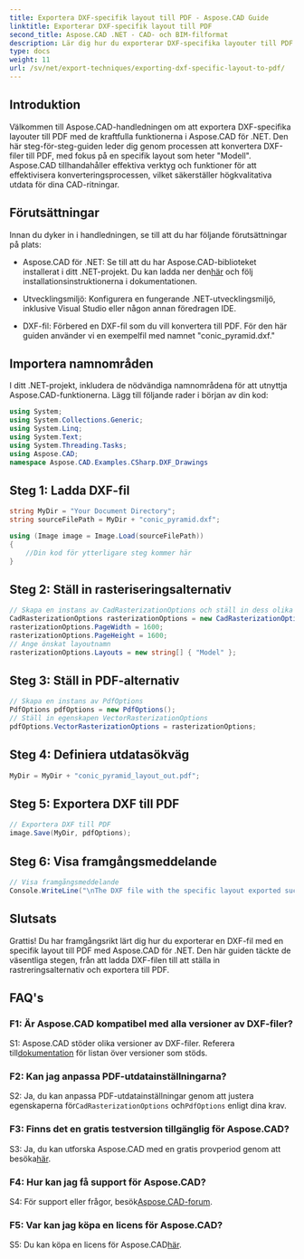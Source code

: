 ```yaml
---
title: Exportera DXF-specifik layout till PDF - Aspose.CAD Guide
linktitle: Exporterar DXF-specifik layout till PDF
second_title: Aspose.CAD .NET - CAD- och BIM-filformat
description: Lär dig hur du exporterar DXF-specifika layouter till PDF med Aspose.CAD för .NET. Följ vår steg-för-steg-guide för effektiva och högkvalitativa konverteringar.
type: docs
weight: 11
url: /sv/net/export-techniques/exporting-dxf-specific-layout-to-pdf/
---
```

## Introduktion

Välkommen till Aspose.CAD-handledningen om att exportera DXF-specifika layouter till PDF med de kraftfulla funktionerna i Aspose.CAD för .NET. Den här steg-för-steg-guiden leder dig genom processen att konvertera DXF-filer till PDF, med fokus på en specifik layout som heter "Modell". Aspose.CAD tillhandahåller effektiva verktyg och funktioner för att effektivisera konverteringsprocessen, vilket säkerställer högkvalitativa utdata för dina CAD-ritningar.

## Förutsättningar

Innan du dyker in i handledningen, se till att du har följande förutsättningar på plats:

- Aspose.CAD för .NET: Se till att du har Aspose.CAD-biblioteket installerat i ditt .NET-projekt. Du kan ladda ner den[här](https://releases.aspose.com/cad/net/) och följ installationsinstruktionerna i dokumentationen.

- Utvecklingsmiljö: Konfigurera en fungerande .NET-utvecklingsmiljö, inklusive Visual Studio eller någon annan föredragen IDE.

- DXF-fil: Förbered en DXF-fil som du vill konvertera till PDF. För den här guiden använder vi en exempelfil med namnet "conic_pyramid.dxf."

## Importera namnområden

I ditt .NET-projekt, inkludera de nödvändiga namnområdena för att utnyttja Aspose.CAD-funktionerna. Lägg till följande rader i början av din kod:

```csharp
using System;
using System.Collections.Generic;
using System.Linq;
using System.Text;
using System.Threading.Tasks;
using Aspose.CAD;
namespace Aspose.CAD.Examples.CSharp.DXF_Drawings

```

## Steg 1: Ladda DXF-fil

```csharp
string MyDir = "Your Document Directory";
string sourceFilePath = MyDir + "conic_pyramid.dxf";

using (Image image = Image.Load(sourceFilePath))
{
    //Din kod för ytterligare steg kommer här
}
```

## Steg 2: Ställ in rasteriseringsalternativ

```csharp
// Skapa en instans av CadRasterizationOptions och ställ in dess olika egenskaper
CadRasterizationOptions rasterizationOptions = new CadRasterizationOptions();
rasterizationOptions.PageWidth = 1600;
rasterizationOptions.PageHeight = 1600;
// Ange önskat layoutnamn
rasterizationOptions.Layouts = new string[] { "Model" };
```

## Steg 3: Ställ in PDF-alternativ

```csharp
// Skapa en instans av PdfOptions
PdfOptions pdfOptions = new PdfOptions();
// Ställ in egenskapen VectorRasterizationOptions
pdfOptions.VectorRasterizationOptions = rasterizationOptions;
```

## Steg 4: Definiera utdatasökväg

```csharp
MyDir = MyDir + "conic_pyramid_layout_out.pdf";
```

## Steg 5: Exportera DXF till PDF

```csharp
// Exportera DXF till PDF
image.Save(MyDir, pdfOptions);
```

## Steg 6: Visa framgångsmeddelande

```csharp
// Visa framgångsmeddelande
Console.WriteLine("\nThe DXF file with the specific layout exported successfully to PDF.\nFile saved at " + MyDir);
```

## Slutsats

Grattis! Du har framgångsrikt lärt dig hur du exporterar en DXF-fil med en specifik layout till PDF med Aspose.CAD för .NET. Den här guiden täckte de väsentliga stegen, från att ladda DXF-filen till att ställa in rastreringsalternativ och exportera till PDF.

## FAQ's

### F1: Är Aspose.CAD kompatibel med alla versioner av DXF-filer?

 S1: Aspose.CAD stöder olika versioner av DXF-filer. Referera till[dokumentation](https://reference.aspose.com/cad/net/) för listan över versioner som stöds.

### F2: Kan jag anpassa PDF-utdatainställningarna?

S2: Ja, du kan anpassa PDF-utdatainställningar genom att justera egenskaperna för`CadRasterizationOptions` och`PdfOptions` enligt dina krav.

### F3: Finns det en gratis testversion tillgänglig för Aspose.CAD?

 S3: Ja, du kan utforska Aspose.CAD med en gratis provperiod genom att besöka[här](https://releases.aspose.com/).

### F4: Hur kan jag få support för Aspose.CAD?

 S4: För support eller frågor, besök[Aspose.CAD-forum](https://forum.aspose.com/c/cad/19).

### F5: Var kan jag köpa en licens för Aspose.CAD?

 S5: Du kan köpa en licens för Aspose.CAD[här](https://purchase.aspose.com/buy).